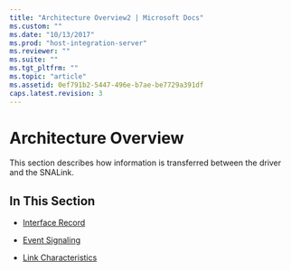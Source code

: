 ```yaml
---
title: "Architecture Overview2 | Microsoft Docs"
ms.custom: ""
ms.date: "10/13/2017"
ms.prod: "host-integration-server"
ms.reviewer: ""
ms.suite: ""
ms.tgt_pltfrm: ""
ms.topic: "article"
ms.assetid: 0ef791b2-5447-496e-b7ae-be7729a391df
caps.latest.revision: 3
---
```

# Architecture Overview
This section describes how information is transferred between the driver and the SNALink.  
  
## In This Section  
  
-   [Interface Record](../core/interface-record.md)  
  
-   [Event Signaling](../core/event-signaling.md)  
  
-   [Link Characteristics](../core/link-characteristics.md)